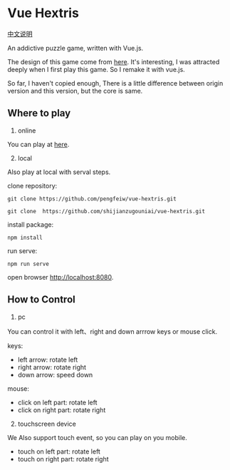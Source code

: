 # Vue Hextris

[中文说明](./README_CN.md)

An addictive puzzle game, written with Vue.js.

The design of this game come from [here](https://github.com/Hextris/hextris). It's interesting, I was attracted deeply when I first play this game. So I remake it with vue.js.

So far, I haven't copied enough, There is a little difference between origin version and this version, but the core is same.

## Where to play

1. online

You can play at [here](https://shijianzugouniai.github.io/vue-hextris/).

2. local

Also play at local with serval steps.

clone repository:
```
git clone https://github.com/pengfeiw/vue-hextris.git
``` 
```
git clone  https://github.com/shijianzugouniai/vue-hextris.git 
```

install package:
```
npm install
```

run serve:
```
npm run serve
```

open browser [http://localhost:8080](http://localhost:8080).

## How to Control

1. pc

You can control it with left、right and down arrrow keys or mouse click.

keys:
- left arrow: rotate left
- right arrow: rotate right
- down arrow: speed down

mouse:
- click on left part: rotate left
- click on right part: rotate right

2. touchscreen device

We Also support touch event, so you can play on you mobile.

- touch on left part: rotate left
- touch on right part: rotate right

